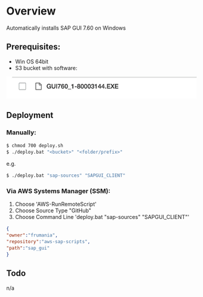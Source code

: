 # Overview

Automatically installs SAP GUI 7.60 on Windows

## Prerequisites:

- Win OS 64bit
- S3 bucket with software:

![image](software.jpg)

## Deployment

### Manually:

```bash
$ chmod 700 deploy.sh
$ ./deploy.bat "<bucket>" "<folder/prefix>"
```

e.g.

```bash
$ ./deploy.bat "sap-sources" "SAPGUI_CLIENT"
```


### Via AWS Systems Manager (SSM):

1) Choose 'AWS-RunRemoteScript'
2) Choose Source Type "GitHub"
3) Choose Command Line 'deploy.bat "sap-sources" "SAPGUI_CLIENT"'

```json
{
"owner":"frumania",
"repository":"aws-sap-scripts",
"path":"sap_gui"
}
```

## Todo

n/a